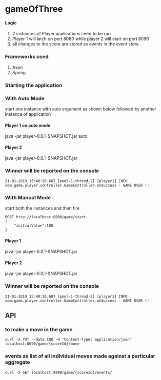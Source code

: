 # gameOfThree

#### Logic

1. 2 instances of Player applications need to be run
2. Player 1 will latch on port 8080 while player 2 will start on port 8090
3. all changes to the score are stored as events in the event store

### Frameworks used
1. Axon
2. Spring

### Starting the application

### With Auto Mode
start one instance with auto argument as shown below followed by another instance of application
#### Player 1 on auto mode
java -jar player-0.0.1-SNAPSHOT.jar auto
#### Player 2
java -jar player-0.0.1-SNAPSHOT.jar

### Winner will be reported on the console
```text
21-01-2019 15:40:20.687 [pool-1-thread-2] [player1] INFO  com.game.player.controller.GameController.onSuccess - GAME OVER !!
```

### With Manual Mode
start both the instances and then fire 
```text
POST http://localhost:8080/game/start
{
	"initialValue":100
}
```

#### Player 1
java -jar player-0.0.1-SNAPSHOT.jar
#### Player 2
java -jar player-0.0.1-SNAPSHOT.jar
### Winner will be reported on the console
```text
21-01-2019 15:40:20.687 [pool-1-thread-2] [player1] INFO  com.game.player.controller.GameController.onSuccess - GAME OVER !!
```

## API
### to make a move in the game
```text
curl -X PUT --data 100 -H "Content-Type: application/json" localhost:8090/game/{scoreId}/move
```
### events as list of all individual moves made against a particular aggregate
```text
curl -X GET localhost:8090/game/{scoreId}/events/
```